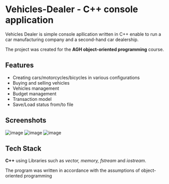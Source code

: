 
# Vehicles-Dealer - C++ console application

Vehicles Dealer is simple console apllication written in C++ enable to run a car manufacturing company and a second-hand car dealership. 

The project was created for the **AGH object-oriented programming** course.

## Features

- Creating cars/motorcycles/bicycles in various configurations
- Buying and selling vehicles
- Vehicles  management
- Budget management
- Transaction model
- Save/Load status from/to file

## Screenshots

![image](https://user-images.githubusercontent.com/100961127/224519099-338dd90e-4f8c-486f-9ca4-7a96f951e080.png)
![image](https://user-images.githubusercontent.com/100961127/224519123-eb9721dc-ba95-4868-a020-63b0db753b2e.png)
![image](https://user-images.githubusercontent.com/100961127/224519199-dd81192a-7858-40d7-8cb0-e4ca1ec37948.png)



## Tech Stack

**C++** using Libraries such as *vector, memory, fstream* and *iostream*.

The program was written in accordance with the assumptions of object-oriented programming 




